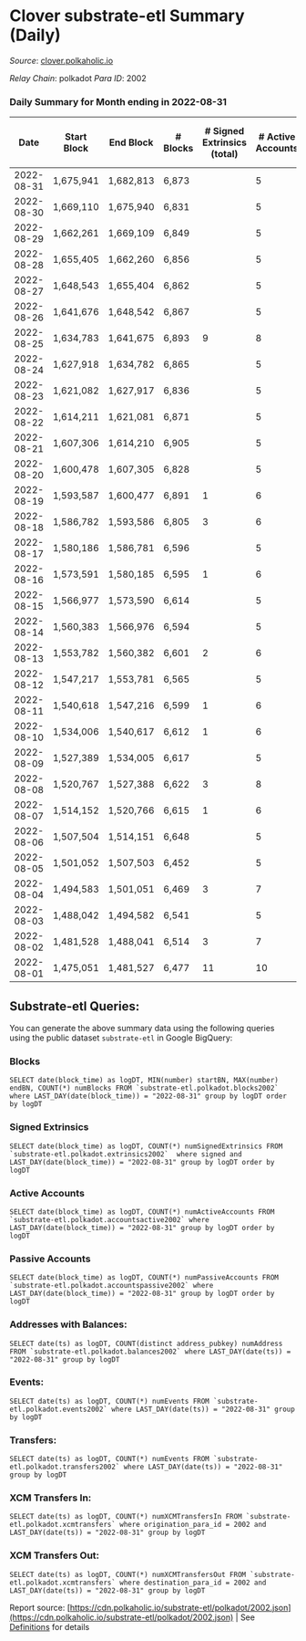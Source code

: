 # Clover substrate-etl Summary (Daily)

_Source_: [clover.polkaholic.io](https://clover.polkaholic.io)

*Relay Chain*: polkadot
*Para ID*: 2002



### Daily Summary for Month ending in 2022-08-31


| Date | Start Block | End Block | # Blocks | # Signed Extrinsics (total) | # Active Accounts | # Passive | # New | # Addresses with Balances | # Events | # Transfers | # XCM Transfers In | # XCM Transfers Out | Issues | 
| ---- | ----------- | --------- | -------- | --------------------------- | ----------------- | --------- | ----- | ------------------------- | -------- | ----------- | ------------------ | ------------------- | ------ |
| 2022-08-31 | 1,675,941 | 1,682,813 | 6,873 |  | 5 |  |  | 3,651 | 15,224 | 10 ($23.15) |   |   |  |
| 2022-08-30 | 1,669,110 | 1,675,940 | 6,831 |  | 5 |  |  | 3,651 | 15,435 | 33 ($89,091.63) |   |   |  |
| 2022-08-29 | 1,662,261 | 1,669,109 | 6,849 |  | 5 |  |  | 3,648 | 15,841 | 62 ($82,689.76) |   |   |  |
| 2022-08-28 | 1,655,405 | 1,662,260 | 6,856 |  | 5 |  |  | 3,648 | 15,314 | 46 ($10,352.28) |   |   |  |
| 2022-08-27 | 1,648,543 | 1,655,404 | 6,862 |  | 5 |  |  | 3,647 | 15,224 | 24 ($59,105.97) |   |   |  |
| 2022-08-26 | 1,641,676 | 1,648,542 | 6,867 |  | 5 |  |  | 3,645 | 15,431 | 16 ($7,824.79) |   |   |  |
| 2022-08-25 | 1,634,783 | 1,641,675 | 6,893 | 9 | 8 |  |  | 3,644 | 15,275 | 35 ($8,708.74) |   |   |  |
| 2022-08-24 | 1,627,918 | 1,634,782 | 6,865 |  | 5 |  |  | 3,640 | 15,404 | 44 ($11,850.38) |   |   |  |
| 2022-08-23 | 1,621,082 | 1,627,917 | 6,836 |  | 5 |  |  | 3,633 | 15,237 | 8 ($1,773.22) |   |   |  |
| 2022-08-22 | 1,614,211 | 1,621,081 | 6,871 |  | 5 |  |  | 3,631 | 15,402 | 39 ($9,905.35) |   |   |  |
| 2022-08-21 | 1,607,306 | 1,614,210 | 6,905 |  | 5 |  |  | 3,627 | 15,469 | 31 ($20,330.94) |   |   |  |
| 2022-08-20 | 1,600,478 | 1,607,305 | 6,828 |  | 5 |  |  | 3,626 | 15,184 | 15 ($16,389.08) |   |   |  |
| 2022-08-19 | 1,593,587 | 1,600,477 | 6,891 | 1 | 6 |  |  | 3,625 | 16,388 | 32 ($74,116.14) |   |   |  |
| 2022-08-18 | 1,586,782 | 1,593,586 | 6,805 | 3 | 6 |  |  | 3,622 | 15,924 | 42 ($47,007.51) |   |   |  |
| 2022-08-17 | 1,580,186 | 1,586,781 | 6,596 |  | 5 |  |  | 3,619 | 15,565 | 39 ($135,094.48) |   |   |  |
| 2022-08-16 | 1,573,591 | 1,580,185 | 6,595 | 1 | 6 |  |  | 3,619 | 14,970 | 27 ($7,423.09) |   |   |  |
| 2022-08-15 | 1,566,977 | 1,573,590 | 6,614 |  | 5 |  |  | 3,611 | 15,287 | 43 ($6,824.50) |   |   |  |
| 2022-08-14 | 1,560,383 | 1,566,976 | 6,594 |  | 5 |  |  | 3,607 | 16,114 | 124 ($129,993.88) |   |   |  |
| 2022-08-13 | 1,553,782 | 1,560,382 | 6,601 | 2 | 6 |  |  | 3,604 | 14,740 | 33 ($33,901.85) |   |   |  |
| 2022-08-12 | 1,547,217 | 1,553,781 | 6,565 |  | 5 |  |  | 3,603 | 14,723 | 45 ($12,404.37) |   |   |  |
| 2022-08-11 | 1,540,618 | 1,547,216 | 6,599 | 1 | 6 |  |  | 3,597 | 17,825 | 174 ($167,833.32) |   |   |  |
| 2022-08-10 | 1,534,006 | 1,540,617 | 6,612 | 1 | 6 |  |  | 3,570 | 16,133 | 105 ($66,640.75) |   |   |  |
| 2022-08-09 | 1,527,389 | 1,534,005 | 6,617 |  | 5 |  |  | 3,558 | 14,777 | 14 ($140.81) |   |   |  |
| 2022-08-08 | 1,520,767 | 1,527,388 | 6,622 | 3 | 8 |  |  | 3,545 | 14,645 | 8 ($2,288.55) |   |   |  |
| 2022-08-07 | 1,514,152 | 1,520,766 | 6,615 | 1 | 6 |  |  | 3,543 | 14,487 | 11 ($53,277.67) |   |   |  |
| 2022-08-06 | 1,507,504 | 1,514,151 | 6,648 |  | 5 |  |  | 3,541 | 15,138 | 59 ($3,479.97) |   |   |  |
| 2022-08-05 | 1,501,052 | 1,507,503 | 6,452 |  | 5 |  |  | 3,539 | 14,729 | 24 ($1,600.52) |   |   |  |
| 2022-08-04 | 1,494,583 | 1,501,051 | 6,469 | 3 | 7 |  |  | 3,535 | 15,763 | 93 ($38,176.18) |   |   |  |
| 2022-08-03 | 1,488,042 | 1,494,582 | 6,541 |  | 5 |  |  | 3,531 | 14,834 | 36 ($10,656.08) |   |   |  |
| 2022-08-02 | 1,481,528 | 1,488,041 | 6,514 | 3 | 7 |  |  | 3,525 | 15,408 | 35 ($175,523.26) |   |   |  |
| 2022-08-01 | 1,475,051 | 1,481,527 | 6,477 | 11 | 10 |  |  | 3,486 | 14,510 | 8 ($158.98) |   |   |  |

## Substrate-etl Queries:
You can generate the above summary data using the following queries using the public dataset `substrate-etl` in Google BigQuery:


### Blocks
```
SELECT date(block_time) as logDT, MIN(number) startBN, MAX(number) endBN, COUNT(*) numBlocks FROM `substrate-etl.polkadot.blocks2002`  where LAST_DAY(date(block_time)) = "2022-08-31" group by logDT order by logDT
```


### Signed Extrinsics
```
SELECT date(block_time) as logDT, COUNT(*) numSignedExtrinsics FROM `substrate-etl.polkadot.extrinsics2002`  where signed and LAST_DAY(date(block_time)) = "2022-08-31" group by logDT order by logDT
```


### Active Accounts
```
SELECT date(block_time) as logDT, COUNT(*) numActiveAccounts FROM `substrate-etl.polkadot.accountsactive2002` where LAST_DAY(date(block_time)) = "2022-08-31" group by logDT order by logDT
```


### Passive Accounts
```
SELECT date(block_time) as logDT, COUNT(*) numPassiveAccounts FROM `substrate-etl.polkadot.accountspassive2002` where LAST_DAY(date(block_time)) = "2022-08-31" group by logDT order by logDT
```


### Addresses with Balances:
```
SELECT date(ts) as logDT, COUNT(distinct address_pubkey) numAddress FROM `substrate-etl.polkadot.balances2002` where LAST_DAY(date(ts)) = "2022-08-31" group by logDT
```


### Events:
```
SELECT date(ts) as logDT, COUNT(*) numEvents FROM `substrate-etl.polkadot.events2002` where LAST_DAY(date(ts)) = "2022-08-31" group by logDT
```


### Transfers:
```
SELECT date(ts) as logDT, COUNT(*) numEvents FROM `substrate-etl.polkadot.transfers2002` where LAST_DAY(date(ts)) = "2022-08-31" group by logDT
```


### XCM Transfers In:
```
SELECT date(ts) as logDT, COUNT(*) numXCMTransfersIn FROM `substrate-etl.polkadot.xcmtransfers` where origination_para_id = 2002 and LAST_DAY(date(ts)) = "2022-08-31" group by logDT
```


### XCM Transfers Out:
```
SELECT date(ts) as logDT, COUNT(*) numXCMTransfersOut FROM `substrate-etl.polkadot.xcmtransfers` where destination_para_id = 2002 and LAST_DAY(date(ts)) = "2022-08-31" group by logDT
```



Report source: [https://cdn.polkaholic.io/substrate-etl/polkadot/2002.json](https://cdn.polkaholic.io/substrate-etl/polkadot/2002.json) | See [Definitions](/DEFINITIONS.md) for details
